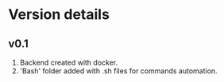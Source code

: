 # Version details

## v0.1

1. Backend created with docker.
2. 'Bash' folder added with .sh files for commands automation.